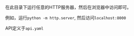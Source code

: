 在此目录下运行任意的HTTP服务器，然后在浏览器中访问即可。

例如，运行`python -m http.server`, 然后访问`localhost:8000`

API定义于`api.yaml`

